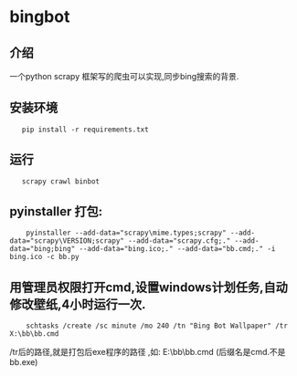 # bingbot
## 介绍
   一个python scrapy 框架写的爬虫可以实现,同步bing搜索的背景.
## 安装环境
  ```
     pip install -r requirements.txt
  ```
## 运行
```
   scrapy crawl binbot
```

## pyinstaller 打包:
```shell
    pyinstaller --add-data="scrapy\mime.types;scrapy" --add-data="scrapy\VERSION;scrapy" --add-data="scrapy.cfg;." --add-data="bing;bing" --add-data="bing.ico;." --add-data="bb.cmd;." -i bing.ico -c bb.py
```
## 用管理员权限打开cmd,设置windows计划任务,自动修改壁纸,4小时运行一次.
```
    schtasks /create /sc minute /mo 240 /tn "Bing Bot Wallpaper" /tr X:\bb\bb.cmd
```
/tr后的路径,就是打包后exe程序的路径 ,如: E:\bb\bb.cmd (后缀名是cmd.不是bb.exe)
